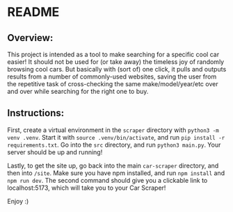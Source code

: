 # README

## Overview:

This project is intended as a tool to make searching for a specific cool car easier! It should not be used for (or take away) the timeless joy of randomly browsing cool cars. But basically with (sort of) one click, it pulls and outputs results from a number of commonly-used websites, saving the user from the repetitive task of cross-checking the same make/model/year/etc over and over while searching for the right one to buy.

## Instructions:
First, create a virtual environment in the `scraper` directory with `python3 -m venv .venv`. Start it with `source .venv/bin/activate`, and run `pip install -r requirements.txt`. Go into the `src` directory, and run `python3 main.py`. Your server should be up and running!

Lastly, to get the site up, go back into the main `car-scraper` directory, and then into `/site`. Make sure you have npm installed, and run `npm install` and `npm run dev`. The second command should give you a clickable link to localhost:5173, which will take you to your Car Scraper!

Enjoy :)